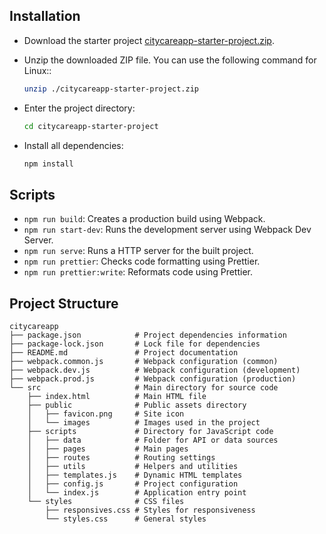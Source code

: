 ## Installation

- Download the starter project [citycareapp-starter-project.zip](https://raw.githubusercontent.com/dicodingacademy/a219-web-intermediate-labs/099-shared-files/citycareapp-starter-project.zip).
- Unzip the downloaded ZIP file. You can use the following command for Linux::
  ```bash
  unzip ./citycareapp-starter-project.zip
  ```

- Enter the project directory:
  ```bash
  cd citycareapp-starter-project
  ```

- Install all dependencies:
  ```bash
  npm install
  ```

## Scripts

- `npm run build`: Creates a production build using Webpack.
- `npm run start-dev`: Runs the development server using Webpack Dev Server.
- `npm run serve`: Runs a HTTP server for the built project.
- `npm run prettier`: Checks code formatting using Prettier.
- `npm run prettier:write`: Reformats code using Prettier.

## Project Structure

```plaintext
citycareapp
├── package.json            # Project dependencies information
├── package-lock.json       # Lock file for dependencies
├── README.md               # Project documentation
├── webpack.common.js       # Webpack configuration (common)
├── webpack.dev.js          # Webpack configuration (development)
├── webpack.prod.js         # Webpack configuration (production)
└── src                     # Main directory for source code
    ├── index.html          # Main HTML file
    ├── public              # Public assets directory
    │   ├── favicon.png     # Site icon
    │   └── images          # Images used in the project
    ├── scripts             # Directory for JavaScript code
    │   ├── data            # Folder for API or data sources
    │   ├── pages           # Main pages
    │   ├── routes          # Routing settings
    │   ├── utils           # Helpers and utilities
    │   ├── templates.js    # Dynamic HTML templates
    │   ├── config.js       # Project configuration
    │   └── index.js        # Application entry point
    └── styles              # CSS files
        ├── responsives.css # Styles for responsiveness
        └── styles.css      # General styles
```
